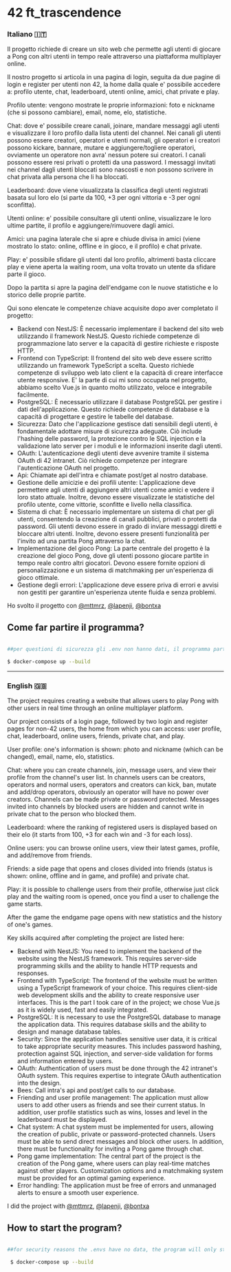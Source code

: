 # 42 ft_trascendence

<h3> Italiano 🇮🇹</h3>

Il progetto richiede di creare un sito web che permette agli utenti di giocare a Pong con altri utenti in tempo reale attraverso una piattaforma multiplayer online.

Il nostro progetto si articola in una pagina di login, seguita da due pagine di login e register per utenti non 42, la home dalla quale e' possibile accedere a: profilo utente, chat, leaderboard, utenti online, amici, chat private e play.

Profilo utente: vengono mostrate le proprie informazioni: foto e nickname (che si possono cambiare), email, nome, elo, statistiche.

Chat: dove e' possibile creare canali, joinare, mandare messaggi agli utenti e visualizzare il loro profilo dalla lista utenti del channel. Nei canali gli utenti possono essere creatori, operatori e utenti normali, gli operatori e i creatori possono kickare, bannare, mutare e aggiungere/togliere operatori, ovviamente un operatore non avra' nessun potere sui creatori.
I canali possono essere resi privati o protetti da una password.
I messaggi invitati nei channel dagli utenti bloccati sono nascosti e non possono scrivere in chat privata alla persona che li ha bloccati.

Leaderboard: dove viene visualizzata la classifica degli utenti registrati basata sul loro elo (si parte da 100, +3 per ogni vittoria e -3 per ogni sconfitta).

Utenti online: e' possibile consultare gli utenti online, visualizzare le loro ultime partite, il profilo e aggiungere/rimuovere dagli amici.

Amici: una pagina laterale che si apre e chiude divisa in amici (viene mostrato lo stato: online, offline e in gioco, e il profilo) e chat private.

Play: e' possibile sfidare gli utenti dal loro profilo, altrimenti basta cliccare play e viene aperta la waiting room, una volta trovato un utente da sfidare parte il gioco.

Dopo la partita si apre la pagina dell'endgame con le nuove statistiche e lo storico delle proprie partite. 

Qui sono elencate le competenze chiave acquisite dopo aver completato il progetto:

- Backend con NestJS: È necessario implementare il backend del sito web utilizzando il framework NestJS. Questo richiede competenze di programmazione lato server e la capacità di gestire richieste e risposte HTTP.
- Frontend con TypeScript: Il frontend del sito web deve essere scritto utilizzando un framework TypeScript a scelta. Questo richiede competenze di sviluppo web lato client e la capacità di creare interfacce utente responsive.
  E' la parte di cui mi sono occupata nel progetto, abbiamo scelto Vue.js in quanto molto utilizzato, veloce e integrabile facilmente.
- PostgreSQL: È necessario utilizzare il database PostgreSQL per gestire i dati dell'applicazione. Questo richiede competenze di database e la capacità di progettare e gestire le tabelle del database.
- Sicurezza: Dato che l'applicazione gestisce dati sensibili degli utenti, è fondamentale adottare misure di sicurezza adeguate. Ciò include l'hashing delle password, la protezione contro le SQL injection e la validazione lato server per i moduli e le informazioni inserite dagli utenti.
- OAuth: L'autenticazione degli utenti deve avvenire tramite il sistema OAuth di 42 intranet. Ciò richiede competenze per integrare l'autenticazione OAuth nel progetto.
- Api: Chiamate api dell'intra e chiamate post/get al nostro database.
- Gestione delle amicizie e dei profili utente: L'applicazione deve permettere agli utenti di aggiungere altri utenti come amici e vedere il loro stato attuale. Inoltre, devono essere visualizzate le statistiche del profilo utente, come vittorie, sconfitte e livello nella classifica.
- Sistema di chat: È necessario implementare un sistema di chat per gli utenti, consentendo la creazione di canali pubblici, privati o protetti da password. Gli utenti devono essere in grado di inviare messaggi diretti e bloccare altri utenti. Inoltre, devono essere presenti funzionalità per l'invito ad una partita Pong attraverso la chat.
- Implementazione del gioco Pong: La parte centrale del progetto è la creazione del gioco Pong, dove gli utenti possono giocare partite in tempo reale contro altri giocatori. Devono essere fornite opzioni di personalizzazione e un sistema di matchmaking per un'esperienza di gioco ottimale.
- Gestione degli errori: L'applicazione deve essere priva di errori e avvisi non gestiti per garantire un'esperienza utente fluida e senza problemi.

Ho svolto il progetto con [@mttmrz](https://github.com/mttmrz), [@lapenji](https://github.com/lapenji), [@bontxa](https://github.com/bontxa)

<h2>Come far partire il programma?</h2>
  
  ```bash

  ##per questioni di sicurezza gli .env non hanno dati, il programma partira' solo con gli .env completi.

  $ docker-compose up --build

  ```
  

-------------------

<h3> English 🇬🇧</h3>

The project requires creating a website that allows users to play Pong with other users in real time through an online multiplayer platform.

Our project consists of a login page, followed by two login and register pages for non-42 users, the home from which you can access: user profile, chat, leaderboard, online users, friends, private chat, and play.

User profile: one's information is shown: photo and nickname (which can be changed), email, name, elo, statistics.

Chat: where you can create channels, join, message users, and view their profile from the channel's user list. In channels users can be creators, operators and normal users, operators and creators can kick, ban, mutate and add/drop operators, obviously an operator will have no power over creators.
Channels can be made private or password protected.
Messages invited into channels by blocked users are hidden and cannot write in private chat to the person who blocked them.

Leaderboard: where the ranking of registered users is displayed based on their elo (it starts from 100, +3 for each win and -3 for each loss).

Online users: you can browse online users, view their latest games, profile, and add/remove from friends.

Friends: a side page that opens and closes divided into friends (status is shown: online, offline and in game, and profile) and private chat.

Play: it is possible to challenge users from their profile, otherwise just click play and the waiting room is opened, once you find a user to challenge the game starts.

After the game the endgame page opens with new statistics and the history of one's games. 

Key skills acquired after completing the project are listed here:

- Backend with NestJS: You need to implement the backend of the website using the NestJS framework. This requires server-side programming skills and the ability to handle HTTP requests and responses.
- Frontend with TypeScript: The frontend of the website must be written using a TypeScript framework of your choice. This requires client-side web development skills and the ability to create responsive user interfaces.
  This is the part I took care of in the project; we chose Vue.js as it is widely used, fast and easily integrated.
- PostgreSQL: It is necessary to use the PostgreSQL database to manage the application data. This requires database skills and the ability to design and manage database tables.
- Security: Since the application handles sensitive user data, it is critical to take appropriate security measures. This includes password hashing, protection against SQL injection, and server-side validation for forms and information entered by users.
- OAuth: Authentication of users must be done through the 42 intranet's OAuth system. This requires expertise to integrate OAuth authentication into the design.
- Bees: Call intra's api and post/get calls to our database.
- Friending and user profile management: The application must allow users to add other users as friends and see their current status. In addition, user profile statistics such as wins, losses and level in the leaderboard must be displayed.
- Chat system: A chat system must be implemented for users, allowing the creation of public, private or password-protected channels. Users must be able to send direct messages and block other users. In addition, there must be functionality for inviting a Pong game through chat.
- Pong game implementation: The central part of the project is the creation of the Pong game, where users can play real-time matches against other players. Customization options and a matchmaking system must be provided for an optimal gaming experience.
- Error handling: The application must be free of errors and unmanaged alerts to ensure a smooth user experience.

I did the project with [@mttmrz](https://github.com/mttmrz), [@lapenji](https://github.com/lapenji), [@bontxa](https://github.com/bontxa)

<h2>How to start the program?</h2>
  
  ```bash

  ##for security reasons the .envs have no data, the program will only start with the full .envs.

   $ docker-compose up --build


  ```
  
